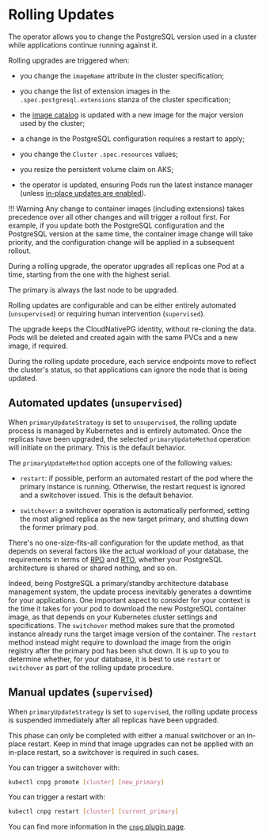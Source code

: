# Rolling Updates
<!-- SPDX-License-Identifier: CC-BY-4.0 -->

The operator allows you to change the PostgreSQL version used in a cluster
while applications continue running against it.

Rolling upgrades are triggered when:

- you change the `imageName` attribute in the cluster specification;

- you change the list of extension images in the `.spec.postgresql.extensions`
  stanza of the cluster specification;

- the [image catalog](image_catalog.md) is updated with a new image for the
  major version used by the cluster;

- a change in the PostgreSQL configuration requires a restart to apply;

- you change the `Cluster` `.spec.resources` values;

- you resize the persistent volume claim on AKS;

- the operator is updated, ensuring Pods run the latest instance manager
  (unless [in-place updates are enabled](installation_upgrade.md#in-place-updates-of-the-instance-manager)).

!!! Warning
    Any change to container images (including extensions) takes precedence over
    all other changes and will trigger a rollout first. For example, if you update
    both the PostgreSQL configuration and the PostgreSQL version at the same time,
    the container image change will take priority, and the configuration change
    will be applied in a subsequent rollout.

During a rolling upgrade, the operator upgrades all replicas one Pod at a time,
starting from the one with the highest serial.

The primary is always the last node to be upgraded.

Rolling updates are configurable and can be either entirely automated
(`unsupervised`) or requiring human intervention (`supervised`).

The upgrade keeps the CloudNativePG identity, without re-cloning the
data. Pods will be deleted and created again with the same PVCs and a new
image, if required.

During the rolling update procedure, each service endpoints move to reflect the
cluster's status, so that applications can ignore the node that is being
updated.

## Automated updates (`unsupervised`)

When `primaryUpdateStrategy` is set to `unsupervised`, the rolling update
process is managed by Kubernetes and is entirely automated. Once the replicas
have been upgraded, the selected `primaryUpdateMethod` operation will initiate
on the primary. This is the default behavior.

The `primaryUpdateMethod` option accepts one of the following values:

- `restart`: if possible, perform an automated restart of the pod where the
  primary instance is running. Otherwise, the restart request is ignored and a
  switchover issued. This is the default behavior.

- `switchover`: a switchover operation is automatically performed, setting the
  most aligned replica as the new target primary, and shutting down the former
  primary pod.

There's no one-size-fits-all configuration for the update method, as that
depends on several factors like the actual workload of your database, the
requirements in terms of [RPO](before_you_start.md#rpo) and
[RTO](before_you_start.md#rto), whether your PostgreSQL architecture is shared
or shared nothing, and so on.

Indeed, being PostgreSQL a primary/standby architecture database management
system, the update process inevitably generates a downtime for your
applications. One important aspect to consider for your context is the time it
takes for your pod to download the new PostgreSQL container image, as that
depends on your Kubernetes cluster settings and specifications. The
`switchover` method makes sure that the promoted instance already runs the
target image version of the container. The `restart` method instead might require
to download the image from the origin registry after the primary pod has been
shut down. It is up to you to determine whether, for your database, it is best
to use `restart` or `switchover` as part of the rolling update procedure.

## Manual updates (`supervised`)

When `primaryUpdateStrategy` is set to `supervised`, the rolling update process
is suspended immediately after all replicas have been upgraded.

This phase can only be completed with either a manual switchover or an in-place
restart. Keep in mind that image upgrades can not be applied with an in-place restart, 
so a switchover is required in such cases.

You can trigger a switchover with:

```bash
kubectl cnpg promote [cluster] [new_primary]
```

You can trigger a restart with:

```bash
kubectl cnpg restart [cluster] [current_primary]
```

You can find more information in the [`cnpg` plugin page](kubectl-plugin.md).
